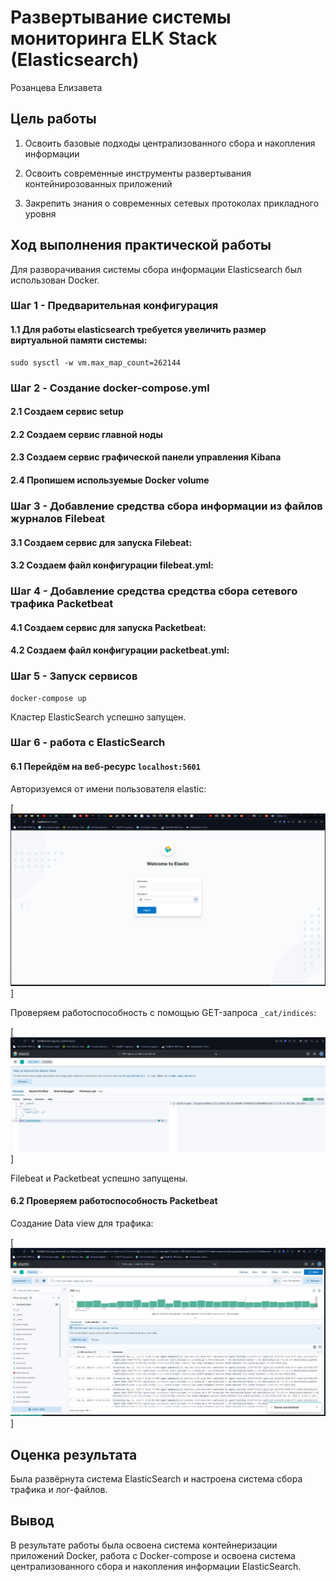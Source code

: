 # Развертывание системы мониторинга ELK Stack (Elasticsearch)

Розанцева Елизавета

## Цель работы
1. Освоить базовые подходы централизованного сбора и накопления информации

2. Освоить современные инструменты развертывания контейнирозованных приложений

3. Закрепить знания о современных сетевых протоколах прикладного уровня

## Ход выполнения практической работы

Для разворачивания системы сбора информации Elasticsearch был использован Docker.

### Шаг 1 - Предварительная конфигурация

#### 1.1 Для работы elasticsearch требуется увеличить размер виртуальной памяти системы:

```
sudo sysctl -w vm.max_map_count=262144
```

### Шаг 2 - Cоздание docker-compose.yml

#### 2.1 Создаем сервис setup

#### 2.2 Создаем сервис главной ноды

#### 2.3 Создаем сервис графической панели управления Kibana

#### 2.4 Пропишем используемые Docker volume

### Шаг 3 - Добавление средства сбора информации из файлов журналов Filebeat

#### 3.1 Создаем сервис для запуска Filebeat:

#### 3.2 Создаем файл конфигурации filebeat.yml:



### Шаг 4 - Добавление средства средства сбора сетевого трафика Packetbeat

#### 4.1 Создаем сервис для запуска Packetbeat:

#### 4.2 Создаем файл конфигурации packetbeat.yml:

### Шаг 5 - Запуск сервисов

```
docker-compose up
```

Кластер ElasticSearch успешно запущен. 

### Шаг 6 - работа с ElasticSearch

#### 6.1 Перейдём на веб-ресурс `localhost:5601` 

Авторизуемся от имени пользователя elastic:

[![image](https://github.com/Marshallmeow/protectsystem/blob/main/lab3/screenshots/1.jpg)]

Проверяем работоспособность с помощью GET-запроса `_cat/indices`:

[![image](https://github.com/Marshallmeow/protectsystem/blob/main/lab3/screenshots/2.jpg)]

Filebeat и Packetbeat успешно запущены.


#### 6.2 Проверяем работоспособность Packetbeat

Создание Data view для трафика:

[![image](https://github.com/Marshallmeow/protectsystem/blob/main/lab3/screenshots/4.jpg)]

## Оценка результата

Была развёрнута система ElasticSearch и настроена система сбора трафика и лог-файлов.

## Вывод

В результате работы была освоена система контейнеризации приложений Docker, работа с Docker-compose и освоена система централизованного сбора и накопления информации ElasticSearch.
